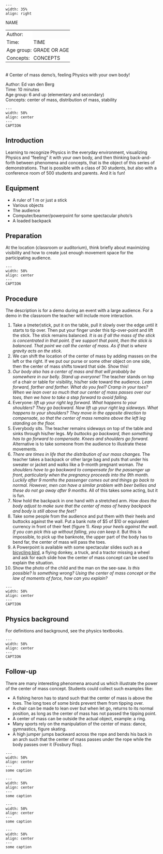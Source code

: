 

<div style="clear: both;">

```{figure} ../../figures/ready.png
---
width: 35%
align: right
```

</div>

<table style="width: 100%; border-collapse: collapse; border: none;">
    <tr style="background-color: white;"> 
        <td style="text-align: left; padding: 3px; border: none;">Author:</td
        <td style="text-align: left; padding: 3px; border: none;">NAME</td>
    </tr>
    <tr style="background-color: white;">
        <td style="text-align: left; padding: 3px; border: none;">Time:</td>
        <td style="text-align: left; padding: 3px; border: none;">TIME</td>
    </tr>
    <tr style="background-color: white;">
        <td style="text-align: left; padding: 3px; border: none;">Age group:</td>
        <td style="text-align: left; padding: 3px; border: none;">GRADE OR AGE</td>
    </tr>
    <tr style="background-color: white;">
        <td style="text-align: left; padding: 3px; border: none;">Concepts:</td>
        <td style="text-align: left; padding: 3px; border: none;">CONCEPTS</td>
    </tr>
</table><br>
# Center of mass demo’s, feeling Physics with your own body!

Author:     Ed van den Berg\
Time:	  	10 minutes\
Age group:	6 and up (elementary and secondary)\
Concepts:	center of mass, distribution of mass, stability


```{figure} demo25_figure1.jpg
---
width: 50%
align: center
---
CAPTION
```

## Introduction
Learning to recognize Physics in the everyday environment, visualizing Physics and “feeling” it with your own body, and then thinking back-and-forth between phenomena and concepts, that is the object of this series of demonstrations. That is possible with a class of 30 students, but also with a conference room of 500 students and parents. And it is fun! 

## Equipment
* A ruler of 1 m or just a stick
* Various objects
* The audience
* Computer/beamer/powerpoint for some spectacular photo’s
* A loaded backpack

## Preparation
At the location (classroom or auditorium), think briefly about maximizing visibility and how to create just enough movement space for the participating audience. 

```{figure} demo25_figure2.png
---
width: 50%
align: center
---
CAPTION
```

## Procedure
The description is for a demo during an event with a large audience. For a demo in the classroom the teacher will include more interaction. 

1. Take a (meter)stick, put it on the table, pull it slowly over the edge until it starts to tip over. Then put your finger under this tip-over-point and lift the stick. The stick remains balanced. *It is as if all the mass of the stick is concentrated in that point. If we support that point, then the stick is balanced. That point we call the center of mass. As if that is where gravity acts on the stick.*
2. We can shift the location of the center of mass by adding masses on the left or the right. If we put our purse or some other object on one side, then the center of mass shifts toward that side. Show this!
3. *Our body also has a center of mass and that will probably be somewhere in our belly. Stand up everyone!* The teacher stands on top of a chair or table for visibility, his/her side toward the audience. *Lean forward, farther and farther. What do you feel? Cramp in your toes? When we lean over so much that our center of mass passes over our toes, then we have to take a step forward to avoid falling.*
4. Everyone: *lift up your right leg forward. What happens to your shoulders? They go backward. Now lift up your right leg sideways. What happens to your shoulders? They move in the opposite direction to compensate, so that the center of mass remains above the left leg standing on the floor.*
5. Everybody sits. The teacher remains sideways on top of the table and sinks through his/her legs. *My buttocks go backward, then something has to go forward to compensate. Knees and shoulders go forward.* Alternative is to take someone from the audience to illustrate these movements.
6. *There are times in life that the distribution of our mass changes.* The teacher takes a backpack or other large bag and puts that under his sweater or jacket and walks like a 9-month pregnant woman. *The shoulders have to go backward to compensate for the passenger up front, particularly when the pregnancy proceeds into the 9th month. Luckily after 9 months the passenger comes out and things go back to normal. However, men can have a similar problem with beer bellies and these do not go away after 9 months.* All of this takes some acting, but it is fun.
7. Now hold the backpack in one hand with a stretched arm. *How does the body adjust to make sure that the center of mass of heavy backpack and body is still above the feet?*
8. Take some people from the audience and put them with their heels and buttocks against the wall. Put a bank note of \$5 of \$10 or equivalent currency in front of their feet (figure 1). *Keep your heels against the wall. If you can pick this up without falling, you can keep it.* But this is impossible, to pick up the banknote, the upper part of the body has to bend far, the center of mass will pass the toes. 
9. A Powerpoint is available with some spectacular slides such as a [bicycling bird](https://www.youtube.com/watch?v=nrbvx17Ql-c), a flying donkey, a truck, and a tractor missing a wheel and ask for each slide how the center of mass concept can be used to explain the situation. 
10. Show the photo of the child and the man on the see-saw. *Is this possible? Is something wrong? Using the center of mass concept or the law of moments of force, how can you explain?*

```{figure} demo25_figure3.png
---
width: 50%
align: center
---
CAPTION
```

## Physics background
For definitions and background, see the physics textbooks. 

```{figure} demo25_figure4.png
---
width: 50%
align: center
---
CAPTION
```

## Follow-up
There are many interesting phenomena around us which illustrate the power of the center of mass concept. Students could collect such examples like: 
* A fishing heron has to stand such that the center of mass is above the toes. The long toes of some birds prevent them from tipping over. 
* A chair can be made to lean over but when let go, returns to its normal position, as long as the center of mass has not passed the tipping point. 
* A center of mass can be outside the actual object, example: a ring. 
* Many sports rely on the manipulation of the center of mass: dance, gymnastics, figure skating.
* A high jumper jumps backward across the rope and bends his back in an arch such that the center of mass passes under the rope while the body passes over it (Fosbury flop). 

```{figure} demo25_figure1.jpg
---
width: 50%
align: center
---
some caption
``` 

```{figure} demo25_figure2.png
---
width: 50%
align: center
---
some caption
``` 

```{figure} demo25_figure3.tif
---
width: 50%
align: center
---
some caption
``` 

```{figure} demo25_figure4.png
---
width: 50%
align: center
---
some caption
``` 